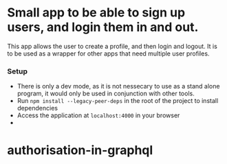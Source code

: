 # Small app to be able to sign up users, and login them in and out.

This app allows the user to create a profile, and then login and logout. It is to be used as a wrapper for other apps that need multiple user profiles.


### Setup
- There is only a dev mode, as it is not nessecary to use as a stand alone program, it would only be used in conjunction with other tools.
- Run `npm install --legacy-peer-deps` in the root of the project to install dependencies
- Access the application at `localhost:4000` in your browser
- 
# authorisation-in-graphql
